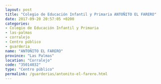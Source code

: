 ```yaml
---
layout: post
title: "Colegio de Educación Infantil y Primaria ANTOÑITO EL FARERO"
date: 2017-09-20 20:57:05 +0200
categories:
- Colegio de Educación Infantil y Primaria
- las-palmas
- corralejo
- Centro público
- guarderia
name: "ANTOÑITO EL FARERO"
province: "Las Palmas"
location: "Corralejo"
code: "35014032"
type: "Centro público"
permalink: /guarderias/antonito-el-farero.html
---
```

